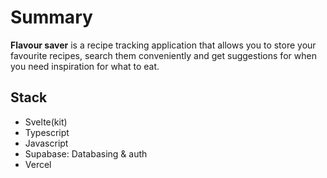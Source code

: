# Summary

**Flavour saver** is a recipe tracking application that allows you to store your favourite recipes, search them conveniently and get suggestions for when you need inspiration for what to eat.

## Stack

-   Svelte(kit)
-   Typescript
-   Javascript
-   Supabase: Databasing & auth
-   Vercel
